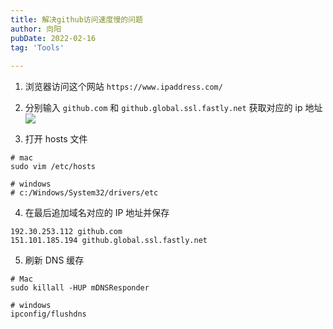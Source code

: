 ```yaml
---
title: 解决github访问速度慢的问题
author: 向阳
pubDate: 2022-02-16
tag: 'Tools'
 
---
```


1. 浏览器访问这个网站 `https://www.ipaddress.com/`

2. 分别输入 `github.com` 和 `github.global.ssl.fastly.net` 获取对应的 ip 地址
   ![](https://files.mdnice.com/user/17954/e11422ed-d2c4-4d9d-a27f-e5177415a8d8.png)

3. 打开 hosts 文件

```shell
# mac
sudo vim /etc/hosts

# windows
# c:/Windows/System32/drivers/etc
```

4. 在最后追加域名对应的 IP 地址并保存

```shell
192.30.253.112 github.com
151.101.185.194 github.global.ssl.fastly.net
```

5. 刷新 DNS 缓存

```shell
# Mac
sudo killall -HUP mDNSResponder

# windows
ipconfig/flushdns
```
